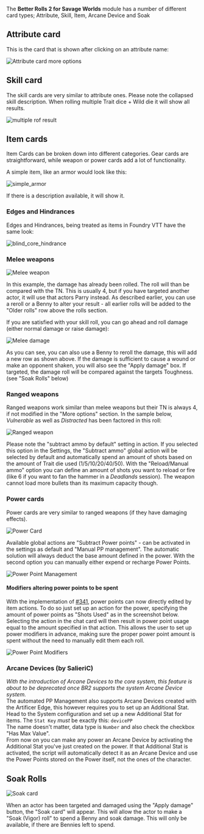 The **Better Rolls 2 for Savage Worlds** module has a number of different card types; Attribute, Skill, Item, Arcane Device and Soak

## Attribute card

This is the card that is shown after clicking on an attribute name:

![Attribute card more options](https://github.com/javierriveracastro/betteroll-swade/blob/version_2/docs/img/Attribute_car_more_options.png?raw=true)

## Skill card

The skill cards are very similar to attribute ones. Please note the collapsed skill description. When rolling multiple Trait dice + Wild die it will show all results.

![multiple rof result](https://github.com/javierriveracastro/betteroll-swade/blob/version_2/docs/img/result_row_multiple_rof.png?raw=true)

## Item cards

Item Cards can be broken down into different categories. Gear cards are straightforward, while weapon or power cards add a lot of functionality.

A simple item, like an armor would look like this:

![simple_armor](https://github.com/javierriveracastro/betteroll-swade/blob/version_2/docs/img/simple_armor_card.png?raw=true)

If there is a description available, it will show it.

### Edges and Hindrances

Edges and Hindrances, being treated as items in Foundry VTT have the same look:

![blind_core_hindrance](https://github.com/javierriveracastro/betteroll-swade/blob/version_2/docs/img/blind_edge.png?raw=true)

### Melee weapons

![Melee weapon](https://github.com/javierriveracastro/betteroll-swade/blob/version_2/docs/img/Soak_Card_v1-119.jpg?raw=true)

In this example, the damage has already been rolled. The roll will than be compared with the TN. This is usually 4, but if you have targeted another actor, it will use that actors Parry instead. As described earlier, you can use a reroll or a Benny to alter your result - all earlier rolls will be added to the "Older rolls" row above the rolls section.

If you are satisfied with your skill roll, you can go ahead and roll damage (either normal damage or raise damage):

![Melee damage](https://github.com/javierriveracastro/betteroll-swade/blob/version_2/docs/img/Weapon_Card_Damage_v1-119.jpg?raw=true)

As you can see, you can also use a Benny to reroll the damage, this will add a new row as shown above. If the damage is sufficient to cause a wound or make an opponent shaken, you will also see the "Apply damage" box. If targeted, the damage roll will be compared against the targets Toughness. (see "Soak Rolls" below)

### Ranged weapons

Ranged weapons work similar than melee weapons but their TN is always 4, if not modified in the "More options" section. In the sample below, *Vulnerable* as well as *Distracted* has been factored in this roll:

![Ranged weapon](https://github.com/javierriveracastro/betteroll-swade/blob/version_2/docs/img/Weapon_Card_Shots_and_Status_v1-119.jpg?raw=true)

Please note the "subtract ammo by default" setting in action. If you selected this option in the Settings, the "Subtract ammo" global action will be selected by default and automatically spend an amount of shots based on the amount of Trait die used (1/5/10/20/40/50). With the "Reload/Manual ammo" option you can define an amount of shots you want to reload or fire (like 6 if you want to fan the hammer in a *Deadlands* session). The weapon cannot load more bullets than its maximum capacity though.

### Power cards

Power cards are very similar to ranged weapons (if they have damaging effects).

![Power Card](https://github.com/javierriveracastro/betteroll-swade/blob/version_2/docs/img/power_card_v1-119.jpg?raw=true)

Available global actions are "Subtract Power points" - can be activated in the settings as default and "Manual PP management". The automatic solution will always deduct the base amount defined in the power. With the second option you can manually either expend or recharge Power Points.  

![Power Point Management](https://github.com/javierriveracastro/betteroll-swade/blob/version_2/docs/img/power_point_management_v1-119.jpg?raw=true)  

#### Modifiers altering power points to be spent  

With the implementation of [#341](https://github.com/javierriveracastro/betteroll-swade/issues/341), power points can now directly edited by item actions. To do so just set up an action for the power, specifying the amount of power points as "Shots Used" as in the screenshot below. Selecting the action in the chat card will then result in power point usage equal to the amount specified in that action. This allows the user to set up power modifiers in advance, making sure the proper power point amount is spent without the need to manually edit them each roll.  

![Power Point Modifiers](https://github.com/javierriveracastro/betteroll-swade/blob/version_2/docs/img/power_point_modifiers.png?raw=true)  
  
### Arcane Devices (by SalieriC)  

*With the introduction of Arcane Devices to the core system, this feature is about to be deprecated once BR2 supports the system Arcane Device system.*  
The automated PP Management also supports Arcane Devices created with the Artificer Edge, this however requires you to set up an Additional Stat. Head to the System configuration and set up a new Additional Stat for items. The `Stat Key` *must* be exactly this: `devicePP`  
The name doesn't matter, data type is `Number` and also check the checkbox "Has Max Value".  
From now on you can make any power an Arcane Device by activating the Additional Stat you've just created on the power. If that Additional Stat is activated, the script will automatically detect it as an Arcane Device and use the Power Points stored on the Power itself, not the ones of the character.  

## Soak Rolls

![Soak card](https://github.com/javierriveracastro/betteroll-swade/blob/version_2/docs/img/Soak_Card_v1-119.jpg?raw=true)

When an actor has been targeted and damaged using the "Apply damage" button, the "Soak card" will appear. This will allow the actor to make a "Soak (Vigor) roll" to spend a Benny and soak damage. This will only be available, if there are Bennies left to spend.
